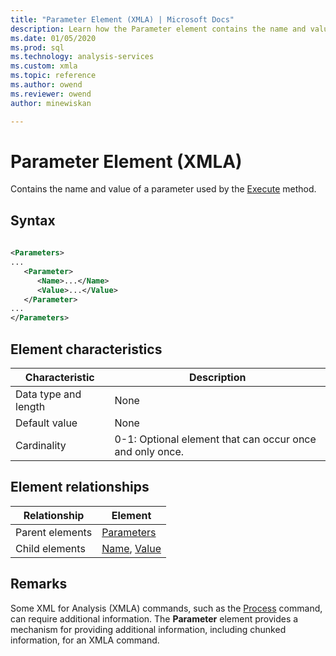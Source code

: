 ```yaml
---
title: "Parameter Element (XMLA) | Microsoft Docs"
description: Learn how the Parameter element contains the name and value of a parameter used by the Execute method. 
ms.date: 01/05/2020
ms.prod: sql
ms.technology: analysis-services
ms.custom: xmla
ms.topic: reference
ms.author: owend
ms.reviewer: owend
author: minewiskan

---
```

# Parameter Element (XMLA)

  Contains the name and value of a parameter used by the [Execute](../xml-elements-methods-execute.md) method.  
  
## Syntax  
  
```xml  
  
<Parameters>  
...  
   <Parameter>  
      <Name>...</Name>  
      <Value>...</Value>  
   </Parameter>  
...  
</Parameters>  
```  
  
## Element characteristics  
  
|Characteristic|Description|  
|--------------------|-----------------|  
|Data type and length|None|  
|Default value|None|  
|Cardinality|0-1: Optional element that can occur once and only once.|  
  
## Element relationships  
  
|Relationship|Element|  
|------------------|-------------|  
|Parent elements|[Parameters](../xml-elements-properties/parameters-element-xmla.md)|  
|Child elements|[Name](../xml-elements-properties/name-element-parameter-xmla.md), [Value](../xml-elements-properties/value-element-parameter-xmla.md)|  
  
## Remarks  
 Some XML for Analysis (XMLA) commands, such as the [Process](../xml-elements-commands/process-element-xmla.md) command, can require additional information. The **Parameter** element provides a mechanism for providing additional information, including chunked information, for an XMLA command.  
